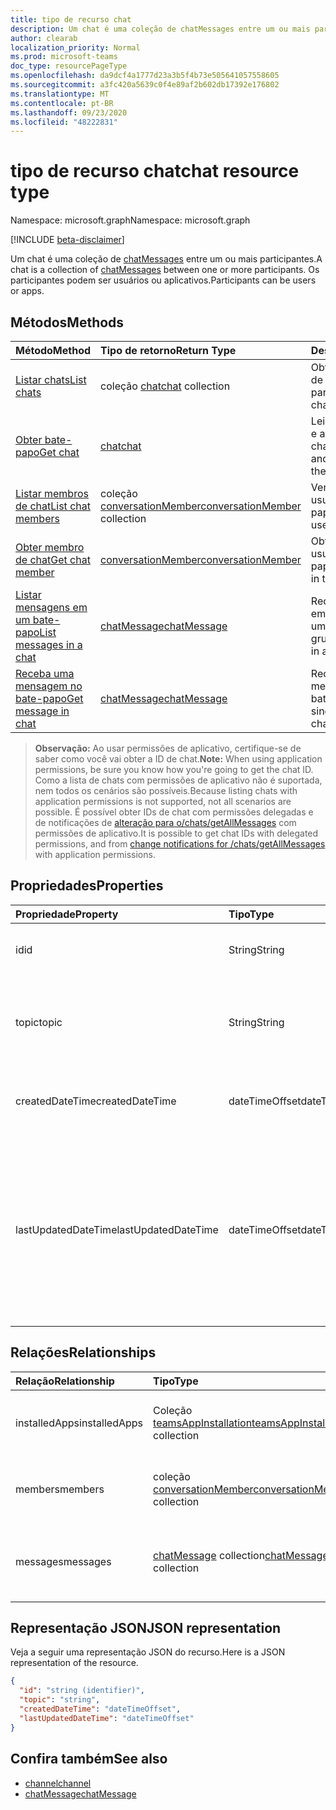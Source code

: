 ```yaml
---
title: tipo de recurso chat
description: Um chat é uma coleção de chatMessages entre um ou mais participantes.
author: clearab
localization_priority: Normal
ms.prod: microsoft-teams
doc_type: resourcePageType
ms.openlocfilehash: da9dcf4a1777d23a3b5f4b73e505641057558605
ms.sourcegitcommit: a3fc420a5639c0f4e89af2b602db17392e176802
ms.translationtype: MT
ms.contentlocale: pt-BR
ms.lasthandoff: 09/23/2020
ms.locfileid: "48222831"
---
```

# <a name="chat-resource-type"></a><span data-ttu-id="cf583-103">tipo de recurso chat</span><span class="sxs-lookup"><span data-stu-id="cf583-103">chat resource type</span></span>

<span data-ttu-id="cf583-104">Namespace: microsoft.graph</span><span class="sxs-lookup"><span data-stu-id="cf583-104">Namespace: microsoft.graph</span></span>

[!INCLUDE [beta-disclaimer](../../includes/beta-disclaimer.md)]

<span data-ttu-id="cf583-105">Um chat é uma coleção de [chatMessages](chatmessage.md) entre um ou mais participantes.</span><span class="sxs-lookup"><span data-stu-id="cf583-105">A chat is a collection of [chatMessages](chatmessage.md) between one or more participants.</span></span> <span data-ttu-id="cf583-106">Os participantes podem ser usuários ou aplicativos.</span><span class="sxs-lookup"><span data-stu-id="cf583-106">Participants can be users or apps.</span></span>

## <a name="methods"></a><span data-ttu-id="cf583-107">Métodos</span><span class="sxs-lookup"><span data-stu-id="cf583-107">Methods</span></span>

|  <span data-ttu-id="cf583-108">Método</span><span class="sxs-lookup"><span data-stu-id="cf583-108">Method</span></span>       |  <span data-ttu-id="cf583-109">Tipo de retorno</span><span class="sxs-lookup"><span data-stu-id="cf583-109">Return Type</span></span>  | <span data-ttu-id="cf583-110">Descrição</span><span class="sxs-lookup"><span data-stu-id="cf583-110">Description</span></span>| <span data-ttu-id="cf583-111">Permissões</span><span class="sxs-lookup"><span data-stu-id="cf583-111">Permissions</span></span> |
|:---------------|:--------|:----------|-----------|
|[<span data-ttu-id="cf583-112">Listar chats</span><span class="sxs-lookup"><span data-stu-id="cf583-112">List chats</span></span>](../api/chat-list.md) | <span data-ttu-id="cf583-113">coleção [chat](chat.md)</span><span class="sxs-lookup"><span data-stu-id="cf583-113">[chat](chat.md) collection</span></span> | <span data-ttu-id="cf583-114">Obter a lista de chats de que um usuário faz parte.</span><span class="sxs-lookup"><span data-stu-id="cf583-114">Get the list of chats a user is part of.</span></span>| <span data-ttu-id="cf583-115">**Somente delegada**</span><span class="sxs-lookup"><span data-stu-id="cf583-115">**Delegated only**</span></span> |
|[<span data-ttu-id="cf583-116">Obter bate-papo</span><span class="sxs-lookup"><span data-stu-id="cf583-116">Get chat</span></span>](../api/chat-get.md) | [<span data-ttu-id="cf583-117">chat</span><span class="sxs-lookup"><span data-stu-id="cf583-117">chat</span></span>](chat.md) | <span data-ttu-id="cf583-118">Leia as propriedades e as relações do chat.</span><span class="sxs-lookup"><span data-stu-id="cf583-118">Read properties and relationships of the chat.</span></span>| <span data-ttu-id="cf583-119">**Somente delegada**</span><span class="sxs-lookup"><span data-stu-id="cf583-119">**Delegated only**</span></span> |
|[<span data-ttu-id="cf583-120">Listar membros de chat</span><span class="sxs-lookup"><span data-stu-id="cf583-120">List chat members</span></span>](../api/conversationmember-list.md) | <span data-ttu-id="cf583-121">coleção [conversationMember](conversationmember.md)</span><span class="sxs-lookup"><span data-stu-id="cf583-121">[conversationMember](conversationmember.md) collection</span></span> | <span data-ttu-id="cf583-122">Ver a lista de todos os usuários no bate-papo.</span><span class="sxs-lookup"><span data-stu-id="cf583-122">Get the list of all users in the chat.</span></span>| <span data-ttu-id="cf583-123">Delegado e aplicativo \*</span><span class="sxs-lookup"><span data-stu-id="cf583-123">Delegated and application\*</span></span> |
|[<span data-ttu-id="cf583-124">Obter membro de chat</span><span class="sxs-lookup"><span data-stu-id="cf583-124">Get chat member</span></span>](../api/conversationmember-get.md) | [<span data-ttu-id="cf583-125">conversationMember</span><span class="sxs-lookup"><span data-stu-id="cf583-125">conversationMember</span></span>](conversationmember.md) | <span data-ttu-id="cf583-126">Obter um único usuário no bate-papo.</span><span class="sxs-lookup"><span data-stu-id="cf583-126">Get a single user in the chat.</span></span>| <span data-ttu-id="cf583-127">Delegado e aplicativo \*</span><span class="sxs-lookup"><span data-stu-id="cf583-127">Delegated and application\*</span></span> |
|[<span data-ttu-id="cf583-128">Listar mensagens em um bate-papo</span><span class="sxs-lookup"><span data-stu-id="cf583-128">List messages in a chat</span></span>](../api/chat-list-message.md)  | [<span data-ttu-id="cf583-129">chatMessage</span><span class="sxs-lookup"><span data-stu-id="cf583-129">chatMessage</span></span>](../resources/chatmessage.md) | <span data-ttu-id="cf583-130">Receba mensagens em um bate-papo de um para um ou de grupo.</span><span class="sxs-lookup"><span data-stu-id="cf583-130">Get messages in a 1:1 or group chat.</span></span> | <span data-ttu-id="cf583-131">Delegado e aplicativo \*</span><span class="sxs-lookup"><span data-stu-id="cf583-131">Delegated and application\*</span></span> |
|[<span data-ttu-id="cf583-132">Receba uma mensagem no bate-papo</span><span class="sxs-lookup"><span data-stu-id="cf583-132">Get message in chat</span></span>](../api/chat-get-message.md)  | [<span data-ttu-id="cf583-133">chatMessage</span><span class="sxs-lookup"><span data-stu-id="cf583-133">chatMessage</span></span>](../resources/chatmessage.md) | <span data-ttu-id="cf583-134">Receba uma única mensagem em um bate-papo.</span><span class="sxs-lookup"><span data-stu-id="cf583-134">Get a single message in a chat.</span></span> | <span data-ttu-id="cf583-135">Delegado e aplicativo \*</span><span class="sxs-lookup"><span data-stu-id="cf583-135">Delegated and application\*</span></span> |

><span data-ttu-id="cf583-136">**Observação:** Ao usar permissões de aplicativo, certifique-se de saber como você vai obter a ID de chat.</span><span class="sxs-lookup"><span data-stu-id="cf583-136">**Note:** When using application permissions, be sure you know how you're going to get the chat ID.</span></span> <span data-ttu-id="cf583-137">Como a lista de chats com permissões de aplicativo não é suportada, nem todos os cenários são possíveis.</span><span class="sxs-lookup"><span data-stu-id="cf583-137">Because listing chats with application permissions is not supported, not all scenarios are possible.</span></span> <span data-ttu-id="cf583-138">É possível obter IDs de chat com permissões delegadas e de notificações de [alteração para o/chats/getAllMessages](../api/subscription-post-subscriptions.md) com permissões de aplicativo.</span><span class="sxs-lookup"><span data-stu-id="cf583-138">It is possible to get chat IDs with delegated permissions, and from [change notifications for /chats/getAllMessages](../api/subscription-post-subscriptions.md) with application permissions.</span></span>

## <a name="properties"></a><span data-ttu-id="cf583-139">Propriedades</span><span class="sxs-lookup"><span data-stu-id="cf583-139">Properties</span></span>

| <span data-ttu-id="cf583-140">Propriedade</span><span class="sxs-lookup"><span data-stu-id="cf583-140">Property</span></span>   | <span data-ttu-id="cf583-141">Tipo</span><span class="sxs-lookup"><span data-stu-id="cf583-141">Type</span></span> |<span data-ttu-id="cf583-142">Descrição</span><span class="sxs-lookup"><span data-stu-id="cf583-142">Description</span></span>|
|:---------------|:--------|:----------|
| <span data-ttu-id="cf583-143">id</span><span class="sxs-lookup"><span data-stu-id="cf583-143">id</span></span>| <span data-ttu-id="cf583-144">String</span><span class="sxs-lookup"><span data-stu-id="cf583-144">String</span></span>| <span data-ttu-id="cf583-145">O identificador exclusivo do chat.</span><span class="sxs-lookup"><span data-stu-id="cf583-145">The chat's unique identifier.</span></span> <span data-ttu-id="cf583-146">Somente leitura.</span><span class="sxs-lookup"><span data-stu-id="cf583-146">Read-only.</span></span>|
| <span data-ttu-id="cf583-147">topic</span><span class="sxs-lookup"><span data-stu-id="cf583-147">topic</span></span>| <span data-ttu-id="cf583-148">String</span><span class="sxs-lookup"><span data-stu-id="cf583-148">String</span></span>|  <span data-ttu-id="cf583-149">Opcion Assunto ou tópico do chat.</span><span class="sxs-lookup"><span data-stu-id="cf583-149">(Optional) Subject or topic for the chat.</span></span> <span data-ttu-id="cf583-150">Disponível apenas para bate-papos de grupo.</span><span class="sxs-lookup"><span data-stu-id="cf583-150">Only available for group chats.</span></span>|
| <span data-ttu-id="cf583-151">createdDateTime</span><span class="sxs-lookup"><span data-stu-id="cf583-151">createdDateTime</span></span>| <span data-ttu-id="cf583-152">dateTimeOffset</span><span class="sxs-lookup"><span data-stu-id="cf583-152">dateTimeOffset</span></span>|  <span data-ttu-id="cf583-153">Data e hora em que o chat foi criado.</span><span class="sxs-lookup"><span data-stu-id="cf583-153">Date and time at which the chat was created.</span></span> <span data-ttu-id="cf583-154">Somente leitura.</span><span class="sxs-lookup"><span data-stu-id="cf583-154">Read-only.</span></span>|
| <span data-ttu-id="cf583-155">lastUpdatedDateTime</span><span class="sxs-lookup"><span data-stu-id="cf583-155">lastUpdatedDateTime</span></span>| <span data-ttu-id="cf583-156">dateTimeOffset</span><span class="sxs-lookup"><span data-stu-id="cf583-156">dateTimeOffset</span></span>|  <span data-ttu-id="cf583-157">Data e hora em que o chat foi renomeado ou a associação foi alterada.</span><span class="sxs-lookup"><span data-stu-id="cf583-157">Date and time at which the chat was renamed or membership changed.</span></span> <span data-ttu-id="cf583-158">lastUpdatedDateTime não é atualizado quando uma mensagem é enviada ao chat.</span><span class="sxs-lookup"><span data-stu-id="cf583-158">lastUpdatedDateTime is not updated when a message is sent to the chat.</span></span> <span data-ttu-id="cf583-159">Somente leitura.</span><span class="sxs-lookup"><span data-stu-id="cf583-159">Read-only.</span></span>|

## <a name="relationships"></a><span data-ttu-id="cf583-160">Relações</span><span class="sxs-lookup"><span data-stu-id="cf583-160">Relationships</span></span>

| <span data-ttu-id="cf583-161">Relação</span><span class="sxs-lookup"><span data-stu-id="cf583-161">Relationship</span></span> | <span data-ttu-id="cf583-162">Tipo</span><span class="sxs-lookup"><span data-stu-id="cf583-162">Type</span></span> |<span data-ttu-id="cf583-163">Descrição</span><span class="sxs-lookup"><span data-stu-id="cf583-163">Description</span></span>|
|:---------------|:--------|:----------|
| <span data-ttu-id="cf583-164">installedApps</span><span class="sxs-lookup"><span data-stu-id="cf583-164">installedApps</span></span> | <span data-ttu-id="cf583-165">Coleção [teamsAppInstallation](teamsappinstallation.md)</span><span class="sxs-lookup"><span data-stu-id="cf583-165">[teamsAppInstallation](teamsappinstallation.md) collection</span></span> | <span data-ttu-id="cf583-166">Uma coleção de todos os aplicativos no chat.</span><span class="sxs-lookup"><span data-stu-id="cf583-166">A collection of all the apps in the chat.</span></span> <span data-ttu-id="cf583-167">Anulável.</span><span class="sxs-lookup"><span data-stu-id="cf583-167">Nullable.</span></span> |
| <span data-ttu-id="cf583-168">members</span><span class="sxs-lookup"><span data-stu-id="cf583-168">members</span></span> | <span data-ttu-id="cf583-169">coleção [conversationMember](conversationmember.md)</span><span class="sxs-lookup"><span data-stu-id="cf583-169">[conversationMember](conversationmember.md) collection</span></span> | <span data-ttu-id="cf583-170">Uma coleção de todas as pessoas no chat.</span><span class="sxs-lookup"><span data-stu-id="cf583-170">A collection of all people in the chat.</span></span> <span data-ttu-id="cf583-171">Anulável.</span><span class="sxs-lookup"><span data-stu-id="cf583-171">Nullable.</span></span> |
| <span data-ttu-id="cf583-172">messages</span><span class="sxs-lookup"><span data-stu-id="cf583-172">messages</span></span> | <span data-ttu-id="cf583-173">[chatMessage](chatmessage.md) collection</span><span class="sxs-lookup"><span data-stu-id="cf583-173">[chatMessage](chatmessage.md) collection</span></span> | <span data-ttu-id="cf583-174">Uma coleção de todas as mensagens no chat.</span><span class="sxs-lookup"><span data-stu-id="cf583-174">A collection of all the messages in the chat.</span></span> <span data-ttu-id="cf583-175">Anulável.</span><span class="sxs-lookup"><span data-stu-id="cf583-175">Nullable.</span></span> |

## <a name="json-representation"></a><span data-ttu-id="cf583-176">Representação JSON</span><span class="sxs-lookup"><span data-stu-id="cf583-176">JSON representation</span></span>

<span data-ttu-id="cf583-177">Veja a seguir uma representação JSON do recurso.</span><span class="sxs-lookup"><span data-stu-id="cf583-177">Here is a JSON representation of the resource.</span></span>

<!-- {
  "blockType": "resource",
  "keyProperty": "id",
  "@odata.type": "microsoft.graph.chat"
}-->

```json
{
  "id": "string (identifier)",
  "topic": "string",
  "createdDateTime": "dateTimeOffset",
  "lastUpdatedDateTime": "dateTimeOffset"
}
```

## <a name="see-also"></a><span data-ttu-id="cf583-178">Confira também</span><span class="sxs-lookup"><span data-stu-id="cf583-178">See also</span></span>

- [<span data-ttu-id="cf583-179">channel</span><span class="sxs-lookup"><span data-stu-id="cf583-179">channel</span></span>](channel.md)
- [<span data-ttu-id="cf583-180">chatMessage</span><span class="sxs-lookup"><span data-stu-id="cf583-180">chatMessage</span></span>](chatmessage.md)

<!-- uuid: 8fcb5dbc-d5aa-4681-8e31-b001d5168d79
2015-10-25 14:57:30 UTC -->
<!--
{
  "type": "#page.annotation",
  "description": "chat resource",
  "keywords": "",
  "section": "documentation",
  "tocPath": ""
}
-->


